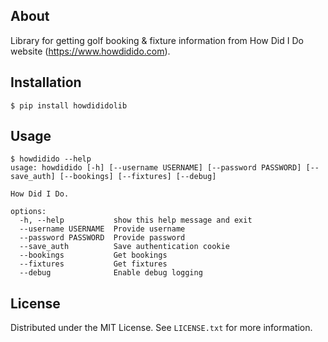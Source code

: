 ## About

Library for getting golf booking & fixture information from How Did I Do website (https://www.howdidido.com).

## Installation

```shell
$ pip install howdididolib
```

## Usage

```shell
$ howdidido --help
usage: howdidido [-h] [--username USERNAME] [--password PASSWORD] [--save_auth] [--bookings] [--fixtures] [--debug]

How Did I Do.

options:
  -h, --help           show this help message and exit
  --username USERNAME  Provide username
  --password PASSWORD  Provide password
  --save_auth          Save authentication cookie
  --bookings           Get bookings
  --fixtures           Get fixtures
  --debug              Enable debug logging
```

## License

Distributed under the MIT License. See `LICENSE.txt` for more information.
